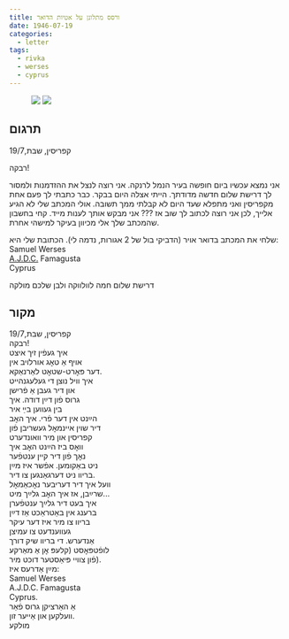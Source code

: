 ```yaml
---
title: ורסס מתלונן על אטיות הדואר
date: 1946-07-19
categories:
  - letter
tags:
  - rivka
  - werses
  - cyprus
---
```


<figure class="half">
    <a  href="/pupko-papers/assets/images/1946-07-19-werses-1.jpg">
    <img src="/pupko-papers/assets/images/1946-07-19-werses-1.jpg"></a>
    <a  href="/pupko-papers/assets/images/1946-07-19-werses-2.jpg">
    <img src="/pupko-papers/assets/images/1946-07-19-werses-2.jpg"></a>
</figure>

## תרגום
קפריסין,  שבת,19/7  

רבקה!

אני נמצא עכשיו ביום חופשה בעיר הנמל לרנקה. אני רוצה לנצל את ההזדמנות ולמסור לך דרישת
שלום חדשה מדודתך. הייתי אצלה היום בבקר. כבר כתבתי לך פעם אחת מקפריסין ואני מתפלא
שעד היום לא קבלתי ממך תשובה. אולי המכתב שלי לא הגיע אלייך, לכן אני רוצה לכתוב לך שוב אז
??? 
אני מבקש אותך לענות מייד. קחי בחשבון שהמכתב שלך אלי
מכיוון בעיקר למישהי אחרת.

שלחי את המכתב בדואר אויר (הדביקי בול של 2 אגורות, נדמה לי).
הכתובת שלי היא:  
Samuel Werses  
[A.J.D.C.](https://en.wikipedia.org/wiki/American_Jewish_Joint_Distribution_Committee) Famagusta  
Cyprus  

דרישת שלום חמה לוולווקה ולבן שלכם
מולקה


## מקור

קפריסין,  שבת,19/7  
רבקה!  
איך געפֿין זיך איצט  
אויף אַ טאׇג אורלויב אין  
דער פּאׇרט-שטאׇט לאַרנאַקא.  
איך וויל נוצן די געלעגנהייט  
און דיר געבן אַ פֿרישן  
גרוס פֿון דײַן דודה. איך  
בין געווען בײַ איר  
הײַנט אין דער פֿרי. איך האׇב  
דיר שוין איינמאׇל געשריבן פֿון  
קפריסין און מיר וואונדערט  
וואׇס ביז הײַנט האׇב איך  
נאׇך פֿון דיר קיין ענטפֿער  
ניט באַקומען. אפֿשר איז מײַן  
בריוו ניט דערגאַנגען צו דיר.  
וועל איך דיר דעריבער נאׇכאַמאׇל   
שרײַבן, אז איך האׇב גלײַך מיט...  
איך בעט דיר גלײַך ענטפֿערן  
ברענג אין באַטראַכט אַז דײַן   
בריוו צו מיר איז דער עיקר  
געווענדעט צו עמיצן  
אַנדערש. די בריוו שיק דורך  
לופֿטפּאׇסט (קלעפּ אׇן אַ מאַרקע   
פֿון צוויי פּיאַסטער דוכט מיר).  
מײַן אַדרעס איז:   
Samuel Werses  
A.J.D.C. Famagusta  
Cyprus.  
אַ האַרציקן גרוס פֿאַר  
וועלקען און אַייער זון.  
מולקע  
